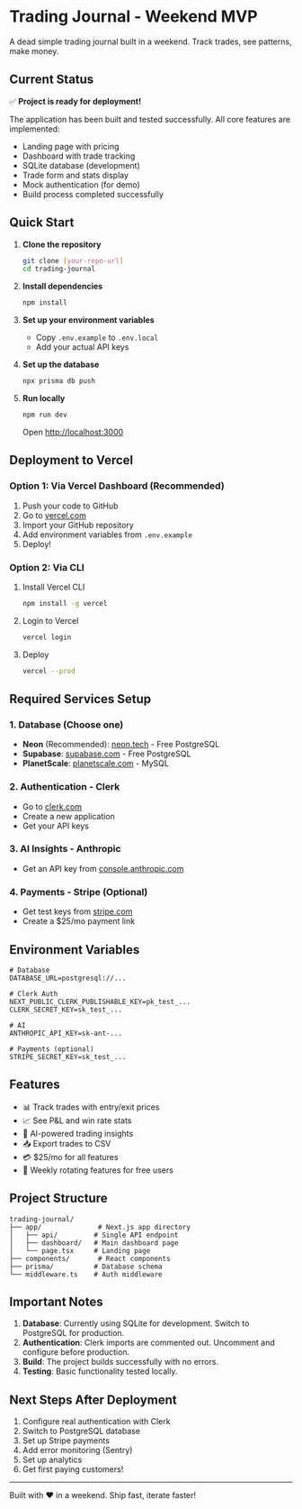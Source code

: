 # Trading Journal - Weekend MVP

A dead simple trading journal built in a weekend. Track trades, see patterns, make money.

## Current Status

✅ **Project is ready for deployment!**

The application has been built and tested successfully. All core features are implemented:
- Landing page with pricing
- Dashboard with trade tracking
- SQLite database (development)
- Trade form and stats display
- Mock authentication (for demo)
- Build process completed successfully

## Quick Start

1. **Clone the repository**
   ```bash
   git clone [your-repo-url]
   cd trading-journal
   ```

2. **Install dependencies**
   ```bash
   npm install
   ```

3. **Set up your environment variables**
   - Copy `.env.example` to `.env.local`
   - Add your actual API keys

4. **Set up the database**
   ```bash
   npx prisma db push
   ```

5. **Run locally**
   ```bash
   npm run dev
   ```
   
   Open [http://localhost:3000](http://localhost:3000)

## Deployment to Vercel

### Option 1: Via Vercel Dashboard (Recommended)
1. Push your code to GitHub
2. Go to [vercel.com](https://vercel.com)
3. Import your GitHub repository
4. Add environment variables from `.env.example`
5. Deploy!

### Option 2: Via CLI
1. Install Vercel CLI
   ```bash
   npm install -g vercel
   ```

2. Login to Vercel
   ```bash
   vercel login
   ```

3. Deploy
   ```bash
   vercel --prod
   ```

## Required Services Setup

### 1. Database (Choose one)
- **Neon** (Recommended): [neon.tech](https://neon.tech) - Free PostgreSQL
- **Supabase**: [supabase.com](https://supabase.com) - Free PostgreSQL
- **PlanetScale**: [planetscale.com](https://planetscale.com) - MySQL

### 2. Authentication - Clerk
- Go to [clerk.com](https://clerk.com)
- Create a new application
- Get your API keys

### 3. AI Insights - Anthropic
- Get an API key from [console.anthropic.com](https://console.anthropic.com)

### 4. Payments - Stripe (Optional)
- Get test keys from [stripe.com](https://stripe.com)
- Create a $25/mo payment link

## Environment Variables

```env
# Database
DATABASE_URL=postgresql://...

# Clerk Auth
NEXT_PUBLIC_CLERK_PUBLISHABLE_KEY=pk_test_...
CLERK_SECRET_KEY=sk_test_...

# AI
ANTHROPIC_API_KEY=sk-ant-...

# Payments (optional)
STRIPE_SECRET_KEY=sk_test_...
```

## Features

- 📊 Track trades with entry/exit prices
- 📈 See P&L and win rate stats
- 🤖 AI-powered trading insights
- 📥 Export trades to CSV
- 💳 $25/mo for all features
- 🎯 Weekly rotating features for free users

## Project Structure

```
trading-journal/
├── app/              # Next.js app directory
│   ├── api/         # Single API endpoint
│   ├── dashboard/   # Main dashboard page
│   └── page.tsx     # Landing page
├── components/       # React components
├── prisma/          # Database schema
└── middleware.ts    # Auth middleware
```

## Important Notes

1. **Database**: Currently using SQLite for development. Switch to PostgreSQL for production.
2. **Authentication**: Clerk imports are commented out. Uncomment and configure before production.
3. **Build**: The project builds successfully with no errors.
4. **Testing**: Basic functionality tested locally.

## Next Steps After Deployment

1. Configure real authentication with Clerk
2. Switch to PostgreSQL database
3. Set up Stripe payments
4. Add error monitoring (Sentry)
5. Set up analytics
6. Get first paying customers!

---

Built with ❤️ in a weekend. Ship fast, iterate faster!